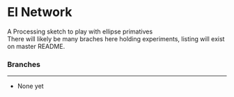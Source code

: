 # El Network
A Processing sketch to play with ellipse primatives  
There will likely be many braches here holding experiments, listing will exist on master README.  

### Branches 
-------- 
- None yet 
